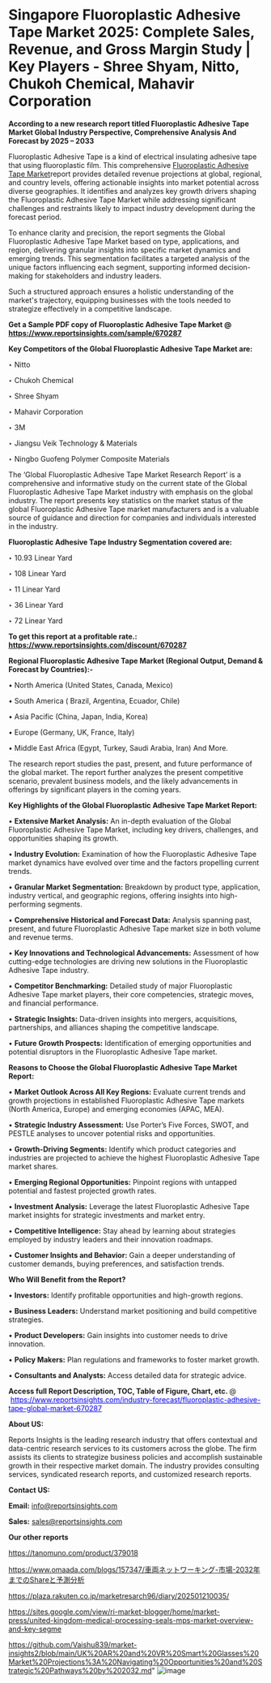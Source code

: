 # Singapore Fluoroplastic Adhesive Tape Market 2025: Complete Sales, Revenue, and Gross Margin Study | Key Players - Shree Shyam, Nitto, Chukoh Chemical, Mahavir Corporation

<strong>According to a new research report titled Fluoroplastic Adhesive Tape Market Global Industry Perspective, Comprehensive Analysis And Forecast by 2025 – 2033</strong>

Fluoroplastic Adhesive Tape is a kind of electrical insulating adhesive tape that using fluoroplastic film. This comprehensive <a href=https://www.reportsinsights.com/sample/670287>Fluoroplastic Adhesive Tape Market</a>report provides detailed revenue projections at global, regional, and country levels, offering actionable insights into market potential across diverse geographies. It identifies and analyzes key growth drivers shaping the Fluoroplastic Adhesive Tape Market while addressing significant challenges and restraints likely to impact industry development during the forecast period.

To enhance clarity and precision, the report segments the Global Fluoroplastic Adhesive Tape Market based on type, applications, and region, delivering granular insights into specific market dynamics and emerging trends. This segmentation facilitates a targeted analysis of the unique factors influencing each segment, supporting informed decision-making for stakeholders and industry leaders.

Such a structured approach ensures a holistic understanding of the market's trajectory, equipping businesses with the tools needed to strategize effectively in a competitive landscape.

<strong>Get a Sample PDF copy of Fluoroplastic Adhesive Tape Market </strong><strong>@<a href=https://www.reportsinsights.com/sample/670287 style=color:#0000ff;> https://www.reportsinsights.com/sample/670287</a></strong></font>

<strong>Key Competitors of the Global Fluoroplastic Adhesive Tape Market are:</strong>

‣ Nitto

‣ Chukoh Chemical

‣ Shree Shyam

‣ Mahavir Corporation

‣ 3M

‣ Jiangsu Veik Technology & Materials

‣ Ningbo Guofeng Polymer Composite Materials

The ‘Global Fluoroplastic Adhesive Tape Market Research Report’ is a comprehensive and informative study on the current state of the Global Fluoroplastic Adhesive Tape Market industry with emphasis on the global industry. The report presents key statistics on the market status of the global Fluoroplastic Adhesive Tape market manufacturers and is a valuable source of guidance and direction for companies and individuals interested in the industry.

<strong>Fluoroplastic Adhesive Tape Industry Segmentation covered are:</strong>

‣ 10.93 Linear Yard

‣ 108 Linear Yard

‣ 11 Linear Yard

‣ 36 Linear Yard

‣ 72 Linear Yard

<strong>To get this report at a profitable rate.: <a href=https://www.reportsinsights.com/discount/670287 style=color:#0000ff;>https://www.reportsinsights.com/discount/670287</a></strong></font>

<strong>Regional Fluoroplastic Adhesive Tape Market (Regional Output, Demand &amp; Forecast by Countries):-</strong>

• North America (United States, Canada, Mexico)

• South America ( Brazil, Argentina, Ecuador, Chile)

• Asia Pacific (China, Japan, India, Korea)

• Europe (Germany, UK, France, Italy)

• Middle East Africa (Egypt, Turkey, Saudi Arabia, Iran) And More.

The research report studies the past, present, and future performance of the global market. The report further analyzes the present competitive scenario, prevalent business models, and the likely advancements in offerings by significant players in the coming years.

<strong>Key Highlights of the Global Fluoroplastic Adhesive Tape Market Report:</strong>

• <strong>Extensive Market Analysis:</strong> An in-depth evaluation of the Global Fluoroplastic Adhesive Tape Market, including key drivers, challenges, and opportunities shaping its growth.

• <strong>Industry Evolution:</strong> Examination of how the Fluoroplastic Adhesive Tape market dynamics have evolved over time and the factors propelling current trends.

• <strong>Granular Market Segmentation:</strong> Breakdown by product type, application, industry vertical, and geographic regions, offering insights into high-performing segments.

• <strong>Comprehensive Historical and Forecast Data:</strong> Analysis spanning past, present, and future Fluoroplastic Adhesive Tape market size in both volume and revenue terms.

• <strong>Key Innovations and Technological Advancements:</strong> Assessment of how cutting-edge technologies are driving new solutions in the Fluoroplastic Adhesive Tape industry.

• <strong>Competitor Benchmarking:</strong> Detailed study of major Fluoroplastic Adhesive Tape market players, their core competencies, strategic moves, and financial performance.

• <strong>Strategic Insights:</strong> Data-driven insights into mergers, acquisitions, partnerships, and alliances shaping the competitive landscape.

• <strong>Future Growth Prospects:</strong> Identification of emerging opportunities and potential disruptors in the Fluoroplastic Adhesive Tape market.

<strong>Reasons to Choose the Global Fluoroplastic Adhesive Tape Market Report:</strong>

• <strong>Market Outlook Across All Key Regions:</strong> Evaluate current trends and growth projections in established Fluoroplastic Adhesive Tape markets (North America, Europe) and emerging economies (APAC, MEA).

• <strong>Strategic Industry Assessment:</strong> Use Porter’s Five Forces, SWOT, and PESTLE analyses to uncover potential risks and opportunities.

• <strong>Growth-Driving Segments:</strong> Identify which product categories and industries are projected to achieve the highest Fluoroplastic Adhesive Tape market shares.

• <strong>Emerging Regional Opportunities:</strong> Pinpoint regions with untapped potential and fastest projected growth rates.

• <strong>Investment Analysis:</strong> Leverage the latest Fluoroplastic Adhesive Tape market insights for strategic investments and market entry.

• <strong>Competitive Intelligence:</strong> Stay ahead by learning about strategies employed by industry leaders and their innovation roadmaps.

• <strong>Customer Insights and Behavior:</strong> Gain a deeper understanding of customer demands, buying preferences, and satisfaction trends.

<strong>Who Will Benefit from the Report?</strong>

• <strong>Investors:</strong> Identify profitable opportunities and high-growth regions.

• <strong>Business Leaders:</strong> Understand market positioning and build competitive strategies.

• <strong>Product Developers:</strong> Gain insights into customer needs to drive innovation.

• <strong>Policy Makers:</strong> Plan regulations and frameworks to foster market growth.

• <strong>Consultants and Analysts:</strong> Access detailed data for strategic advice.
</ul>
<strong>Access full Report Description, TOC, Table of Figure, Chart, etc. </strong>@  <a href=https://www.reportsinsights.com/industry-forecast/fluoroplastic-adhesive-tape-global-market-670287 style=color:#0000ff;>https://www.reportsinsights.com/industry-forecast/fluoroplastic-adhesive-tape-global-market-670287</a></font>

<strong><strong>About US</strong>:</strong>

Reports Insights is the leading research industry that offers contextual and data-centric research services to its customers across the globe. The firm assists its clients to strategize business policies and accomplish sustainable growth in their respective market domain. The industry provides consulting services, syndicated research reports, and customized research reports.

<strong>Contact US:</strong>

<p class=""""><b>Email:</b> <a href=mailto:info@reportsinsights.com>info@reportsinsights.com</a></p>
<p class=""""><b>Sales:</b> <a href=mailto:sales@reportsinsights.com>sales@reportsinsights.com</a></p>

<strong>Our other reports</strong>

<a href=https://tanomuno.com/product/379018>https://tanomuno.com/product/379018</a>

<a href=https://www.omaada.com/blogs/157347/車両ネットワーキング-市場-2032年までのShareと予測分析>https://www.omaada.com/blogs/157347/車両ネットワーキング-市場-2032年までのShareと予測分析</a>

<a href=https://plaza.rakuten.co.jp/marketresarch96/diary/202501210035/>https://plaza.rakuten.co.jp/marketresarch96/diary/202501210035/</a>

<a href=https://sites.google.com/view/ri-market-blogger/home/market-press/united-kingdom-medical-processing-seals-mps-market-overview-and-key-segme>https://sites.google.com/view/ri-market-blogger/home/market-press/united-kingdom-medical-processing-seals-mps-market-overview-and-key-segme</a>

<a href=https://github.com/Vaishu839/market-insights2/blob/main/UK%20AR%20and%20VR%20Smart%20Glasses%20Market%20Projections%3A%20Navigating%20Opportunities%20and%20Strategic%20Pathways%20by%202032.md>https://github.com/Vaishu839/market-insights2/blob/main/UK%20AR%20and%20VR%20Smart%20Glasses%20Market%20Projections%3A%20Navigating%20Opportunities%20and%20Strategic%20Pathways%20by%202032.md</a>"
![image](https://github.com/user-attachments/assets/04c87709-7100-498b-bc35-1e29438a168b)

